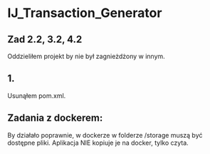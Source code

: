 # IJ_Transaction_Generator

## Zad 2.2, 3.2, 4.2

Oddzieliłem projekt by nie był zagnieżdżony w innym. 


## 1.
Usunąłem pom.xml.


## Zadania z dockerem:

By działało poprawnie, w dockerze w folderze /storage muszą być dostępne pliki. Aplikacja NIE kopiuje je na docker, tylko czyta.
